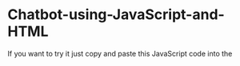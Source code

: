 # Chatbot-using-JavaScript-and-HTML
If you want to try it just copy and paste this JavaScript code into the <script> tag in the HTML code and run it.
